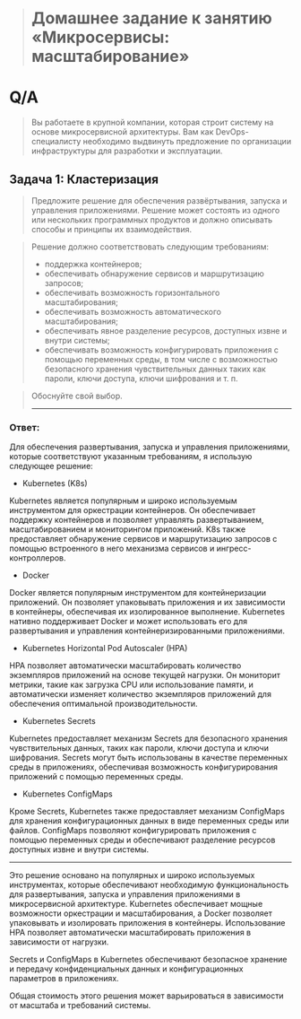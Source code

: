 > # Домашнее задание к занятию «Микросервисы: масштабирование»

# Q/A

> Вы работаете в крупной компании, которая строит систему на основе микросервисной архитектуры. Вам как DevOps-специалисту необходимо выдвинуть предложение по организации инфраструктуры для разработки и эксплуатации.

## Задача 1: Кластеризация

> Предложите решение для обеспечения развёртывания, запуска и управления приложениями. Решение может состоять из одного или нескольких программных продуктов и должно описывать способы и принципы их взаимодействия.

> Решение должно соответствовать следующим требованиям:
> 
> * поддержка контейнеров;
> * обеспечивать обнаружение сервисов и маршрутизацию запросов;
> * обеспечивать возможность горизонтального масштабирования;
> * обеспечивать возможность автоматического масштабирования;
> * обеспечивать явное разделение ресурсов, доступных извне и внутри системы;
> * обеспечивать возможность конфигурировать приложения с помощью переменных среды, в том числе с возможностью безопасного хранения чувствительных данных таких как пароли, ключи доступа, ключи шифрования и т. п.

> 
> Обоснуйте свой выбор.
> 
> ---

### Ответ:

Для обеспечения развертывания, запуска и управления приложениями, которые соответствуют указанным требованиям, я использую следующее решение:

* Kubernetes (K8s)

Kubernetes является популярным и широко используемым инструментом для оркестрации контейнеров. Он обеспечивает поддержку контейнеров и позволяет управлять развертыванием, масштабированием и мониторингом приложений. K8s также предоставляет обнаружение сервисов и маршрутизацию запросов с помощью встроенного в него механизма сервисов и ингресс-контроллеров.

* Docker

Docker является популярным инструментом для контейнеризации приложений. Он позволяет упаковывать приложения и их зависимости в контейнеры, обеспечивая их изолированное выполнение. Kubernetes нативно поддерживает Docker и может использовать его для развертывания и управления контейнеризированными приложениями.

* Kubernetes Horizontal Pod Autoscaler (HPA)

HPA позволяет автоматически масштабировать количество экземпляров приложений на основе текущей нагрузки. Он мониторит метрики, такие как загрузка CPU или использование памяти, и автоматически изменяет количество экземпляров приложений для обеспечения оптимальной производительности.

* Kubernetes Secrets

Kubernetes предоставляет механизм Secrets для безопасного хранения чувствительных данных, таких как пароли, ключи доступа и ключи шифрования. Secrets могут быть использованы в качестве переменных среды в приложениях, обеспечивая возможность конфигурирования приложений с помощью переменных среды.

* Kubernetes ConfigMaps

Кроме Secrets, Kubernetes также предоставляет механизм ConfigMaps для хранения конфигурационных данных в виде переменных среды или файлов. ConfigMaps позволяют конфигурировать приложения с помощью переменных среды и обеспечивают разделение ресурсов доступных извне и внутри системы.

---

Это решение основано на популярных и широко используемых инструментах, которые обеспечивают необходимую функциональность для развертывания, запуска и управления приложениями в микросервисной архитектуре. Kubernetes обеспечивает мощные возможности оркестрации и масштабирования, а Docker позволяет упаковывать и изолировать приложения в контейнеры. Использование HPA позволяет автоматически масштабировать приложения в зависимости от нагрузки.

Secrets и ConfigMaps в Kubernetes обеспечивают безопасное хранение и передачу конфиденциальных данных и конфигурационных параметров в приложениях.

Общая стоимость этого решения может варьироваться в зависимости от масштаба и требований системы.